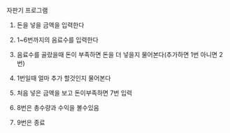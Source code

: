 자판기 프로그램

1. 돈을 넣을 금액을 입력한다

2. 1~6번까지의 음료수를 입력한다

3. 음료수를 골랐을때 돈이 부족하면 돈을 더 넣을지 물어본다(추가하면 1번 아니면 2번)

4. 1번일때 얼마 추가 할것인지 물어본다

5. 처음 넣은 금액을 보고 돈이부족하면 7번 입력

6. 8번은 총수량과 수익을 볼수있음

7. 9번은 종료 
